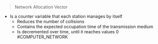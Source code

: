 >Network Allocation Vector
* Is a counter variable that each station manages by itself
	* Reduces the number of collisions
	* Contains the expected occupation time of the transmission medium
	* Is decremented over time, until it reaches values 0
#COMPUTER_NETWORK 